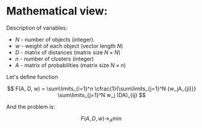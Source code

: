 # Mathematical view:

Description of variables:
- $N$ - number of objects (integer).
- $w$ - weight of each object (vector length $N$)
- $D$ - matrix of distances (matrix size $N\times N$)
- $n$ - number of clusters (integer)
- $A$ - matrix of probabilities (matrix size $N\times n$)


Let's define function

$$
    F(A, D, w) = 
    \sum\limits_{i=1}^n 
    \cfrac{1}{\sum\limits_{j=1}^N {w_jA_{ji}}} 
    \sum\limits_{j=1}^N w_j (DA)_{ij}
$$


And the problem is:

$$
    F(A, D, w)\to_A\min
$$
